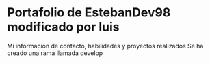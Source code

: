 # Portafolio de EstebanDev98 modificado por luis
Mi información de contacto, habilidades y proyectos realizados
Se ha creado una rama llamada develop